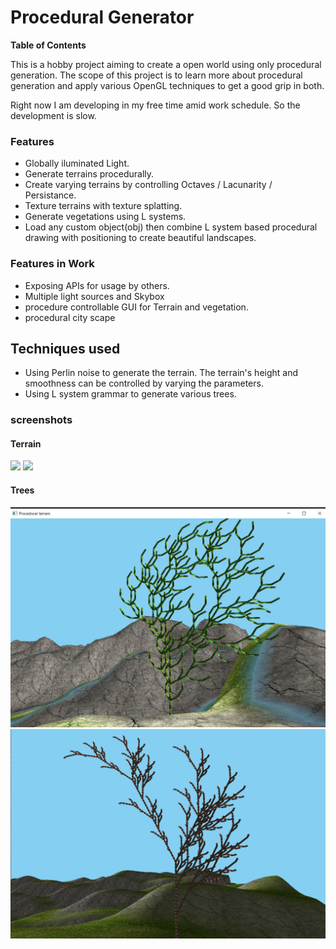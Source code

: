 # Procedural Generator

**Table of Contents**

This is a hobby project aiming to create a open world using only procedural generation. The scope of this project is to learn more about procedural generation and apply various OpenGL techniques to get a good grip  in both.

Right now I am developing in my free time amid work schedule. So the development is slow.

### Features

- Globally iluminated Light.
- Generate terrains procedurally.
- Create varying terrains by controlling  Octaves / Lacunarity / Persistance. 
- Texture terrains with texture splatting.
- Generate vegetations using L systems.
- Load any custom object(obj) then combine L system based procedural drawing with positioning to create beautiful landscapes.

### Features in Work
- Exposing APIs for usage by others.
- Multiple light sources and Skybox
- procedure controllable GUI for Terrain and vegetation.
- procedural city scape

## Techniques used

- Using Perlin noise to generate the terrain. The terrain's height and smoothness can be controlled by varying the parameters. 
- Using L system grammar to generate various trees.

### screenshots
#### Terrain

![](screenshots/High.gif)
![](screenshots/low.gif)

#### Trees

![](screenshots/tree_0.png)
![](screenshots/tree_1.png)

